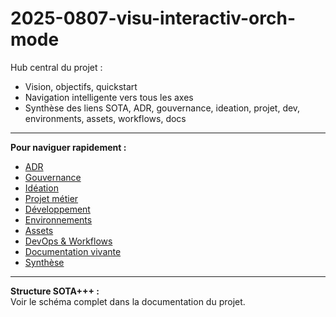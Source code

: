 # 2025-0807-visu-interactiv-orch-mode

Hub central du projet :  
- Vision, objectifs, quickstart  
- Navigation intelligente vers tous les axes  
- Synthèse des liens SOTA, ADR, gouvernance, ideation, projet, dev, environments, assets, workflows, docs

---

**Pour naviguer rapidement :**
- [ADR](0-ARCHITECTURE-DECISION-RECORDS/)
- [Gouvernance](0-GOVERNANCE/)
- [Idéation](ideation/)
- [Projet métier](projet/)
- [Développement](dev/)
- [Environnements](environments/)
- [Assets](assets/)
- [DevOps & Workflows](.github/workflows/)
- [Documentation vivante](docs-as-code/)
- [Synthèse](projet/synthesis/)

---

**Structure SOTA+++ :**  
Voir le schéma complet dans la documentation du projet.
